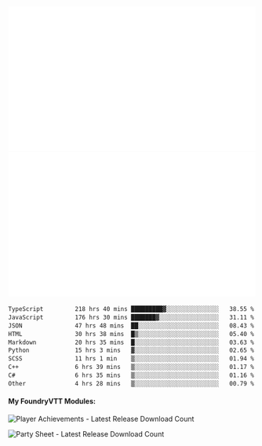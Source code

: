 
![](https://raw.githubusercontent.com/eddiedover/ghstats/master/generated/overview.svg)
![](https://raw.githubusercontent.com/eddiedover/ghstats/master/generated/languages.svg)

<!--START_SECTION:waka-->

```txt
TypeScript         218 hrs 40 mins █████████▓░░░░░░░░░░░░░░░   38.55 %
JavaScript         176 hrs 30 mins ███████▓░░░░░░░░░░░░░░░░░   31.11 %
JSON               47 hrs 48 mins  ██░░░░░░░░░░░░░░░░░░░░░░░   08.43 %
HTML               30 hrs 38 mins  █▒░░░░░░░░░░░░░░░░░░░░░░░   05.40 %
Markdown           20 hrs 35 mins  █░░░░░░░░░░░░░░░░░░░░░░░░   03.63 %
Python             15 hrs 3 mins   ▓░░░░░░░░░░░░░░░░░░░░░░░░   02.65 %
SCSS               11 hrs 1 min    ▒░░░░░░░░░░░░░░░░░░░░░░░░   01.94 %
C++                6 hrs 39 mins   ▒░░░░░░░░░░░░░░░░░░░░░░░░   01.17 %
C#                 6 hrs 35 mins   ▒░░░░░░░░░░░░░░░░░░░░░░░░   01.16 %
Other              4 hrs 28 mins   ▒░░░░░░░░░░░░░░░░░░░░░░░░   00.79 %
```

<!--END_SECTION:waka-->

#### My FoundryVTT Modules:

  ![Player Achievements - Latest Release Download Count](https://img.shields.io/badge/dynamic/json?label=Player%20Achievements%20-%20Downloads@latest&query=assets%5B1%5D.download_count&url=https%3A%2F%2Fapi.github.com%2Frepos%2FEddieDover%2Ffvtt-player-achievements%2Freleases%2Flatest)

  ![Party Sheet - Latest Release Download Count](https://img.shields.io/badge/dynamic/json?label=Party%20Sheet%20-%20Downloads@latest&query=assets%5B1%5D.download_count&url=https%3A%2F%2Fapi.github.com%2Frepos%2FEddieDover%2Ffvtt-party-sheet%2Freleases%2Flatest)

<a rel="me" href="https://techhub.social/@EddieDover"></a>
